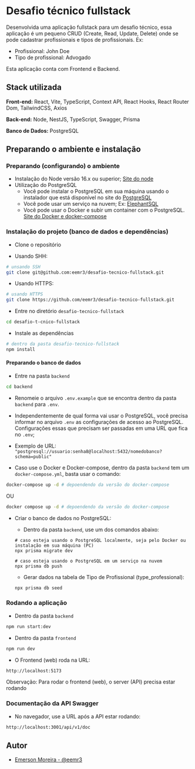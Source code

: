 # Desafio técnico fullstack

Desenvolvida uma aplicação fullstack para um desafio técnico, essa aplicação é um pequeno CRUD (Create, Read, Update, Delete) onde se pode cadastrar profissionais e tipos de profissionais. Ex:

- Profissional: John Doe
- Tipo de profissional: Advogado

Esta aplicação conta com Frontend e Backend.

## Stack utilizada

**Front-end:** React, Vite, TypeScript, Context API, React Hooks, React Router Dom, TailwindCSS, Axios

**Back-end:** Node, NestJS, TypeScript, Swagger, Prisma

**Banco de Dados:** PostgreSQL

## Preparando o ambiente e instalação

### Preparando (configurando) o ambiente

- Instalação do Node versão 16.x ou superior; [Site do node](https://nodejs.org/en)
- Utilização do PostgreSQL
  - Você pode instalar o PostgreSQL em sua máquina usando o instalador que está disponível no site do [PostgreSQL](https://www.postgresql.org/download/)
  - Você pode usar um serviço na nuvem; Ex: [ElephantSQL](https://www.elephantsql.com/)
  - Você pode usar o Docker e subir um container com o PostgreSQL. [Site do Docker e docker-compose](https://docs.docker.com/get-docker/)

### Instalação do projeto (banco de dados e dependências)

- Clone o repositório

- Usando SHH:

```bash
# unsando SSH
git clone git@github.com:eemr3/desafio-tecnico-fullstack.git
```

- Usando HTTPS:

```bash
# usando HTTPS
git clone https://github.com/eemr3/desafio-tecnico-fullstack.git
```

- Entre no diretório `desafio-tecnico-fullstack`

```bash
cd desafio-t-cnico-fullstack
```

- Instale as dependências

```bash
# dentro da pasta desafio-tecnico-fullstack
npm install
```

#### Preparando o banco de dados

- Entre na pasta `backend`

```bash
cd backend
```

- Renomeie o arquivo `.env.example` que se encontra dentro da pasta `backend` para `.env`.

- Independentemente de qual forma vai usar o PostgreSQL, você precisa informar no arquivo
  `.env` as configurações de acesso ao PostgreSQL. Configurações essas que precisam ser passadas em uma URL que fica no `.env`;
- Exemplo de URL: `"postgresql://usuario:senha8@localhost:5432/nomedobanco?schema=public"`
- Caso use o Docker e Docker-compose, dentro da pasta `backend` tem um `docker-compose.yml`, basta usar o comando:

```bash
docker-compose up -d # depoendendo da versão do docker-compose
```

OU

```bash
docker compose up -d # depoendendo da versão do docker-compose
```

- Criar o banco de dados no PostgreSQL:

  - Dentro da pasta `backend`, use um dos comandos abaixo:

  ```bash,
  # caso esteja usando o PostgreSQL localmente, seja pelo Docker ou instalação em sua máquina (PC)
  npx prisma migrate dev

  # caso esteja usando o PostgreSQL em um serviço na nuvem
  npx prisma db push
  ```

  - Gerar dados na tabela de Tipo de Profissional (type_professional):

  ```bash
  npx prisma db seed
  ```

### Rodando a aplicação

- Dentro da pasta `backend`

```bash
npm run start:dev
```

- Dentro da pasta `frontend`

```bash
npm run dev
```

- O Frontend (web) roda na URL:

```bash
http://localhost:5173
```

Observação: Para rodar o frontend (web), o server (API) precisa estar rodando

### Documentação da API Swagger

- No navegador, use a URL após a API estar rodando:

```bash
http://localhost:3001/api/v1/doc
```

## Autor

- [Emerson Moreira - @eemr3](https://www.github.com/eemr3)
